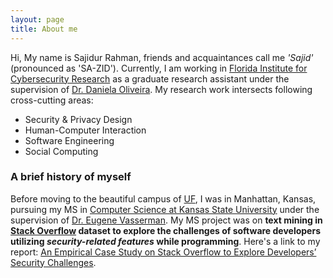 ```yaml
---
layout: page
title: About me
---
```


Hi, My name is Sajidur Rahman, friends and acquaintances call me _'Sajid'_ (pronounced as 'SA-ZID'). Currently, I am working in
[Florida Institute for Cybersecurity Research](http://fics.institute.ufl.edu/) as a graduate research assistant
under the supervision of [Dr. Daniela Oliveira](http://www.daniela.ece.ufl.edu/Home.html).
My research work intersects following cross-cutting areas:

- Security & Privacy Design
- Human-Computer Interaction
- Software Engineering
- Social Computing


### A brief history of myself

Before moving to the beautiful campus of [UF](http://virtualtour.ufl.edu/), I was in Manhattan, Kansas, pursuing my MS in [Computer Science at Kansas State University](https://www.cs.ksu.edu/) under the supervision of [Dr. Eugene Vasserman](https://people.cs.ksu.edu/~eyv/).
My MS project was on **text mining in [Stack Overflow](https://stackoverflow.com/) dataset to explore the challenges of software developers utilizing _security-related features_ while programming**. Here's a link to my report: [An Empirical Case Study on Stack Overflow to Explore Developers’ Security Challenges](http://krex.k-state.edu/dspace/handle/2097/34563).
